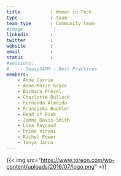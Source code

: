 ```yaml
---
title           : Women in Tech
type            : team
team_type       : Community team
#image           :
linkedin        :
twitter         :
website         :
email           :
status          :
#sessions:
#    - OwaspSAMM - Best Practices
members:
    - Anne Currie
    - Anne-Marie Grace
    - Barbara Prevel
    - Charlotte Bullock
    - Fernanda Almeida
    - Franziska Buehler
    - Head of Risk
    - Jemma Davis-Smith
    - Lisa Raynaud
    - Prima Virani
    - Rachel Power
    - Tanya Janca
---
```



{{< img src="https://www.toreon.com/wp-content/uploads/2016/07/logo.png" >}}




